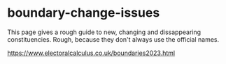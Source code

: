 # boundary-change-issues

This page gives a rough guide to new, changing and dissappearing constituencies. Rough, because they don't always use the official names. 

https://www.electoralcalculus.co.uk/boundaries2023.html